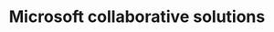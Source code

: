---
title: Microsoft collaborative solutions
slug: microsoft-collaborative-solutions
excertp: All you need to know about Microsoft collaborative solutions
sections: Primeiros passos com Exchange, Configuração Exchange no computador, Configuração Exchange no smartphone/tablets, Migração de contas, Funcionalidades das contas Exchange, Utilização do Outlook Web Application (OWA), Diagnóstico Exchange, Office, SharePoint
order: 07
---